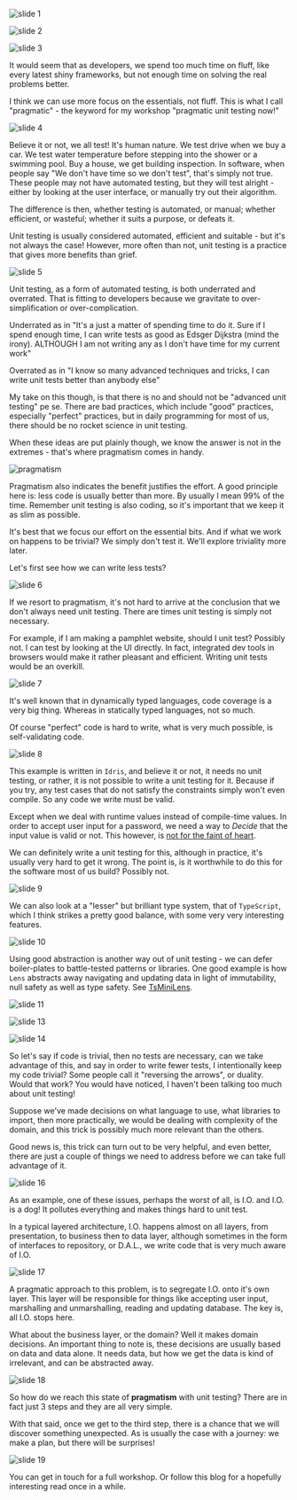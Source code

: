 ![slide 1](https://s3-ap-southeast-2.amazonaws.com/hacklewayne.com/img-01.jpg)

![slide 2](https://s3-ap-southeast-2.amazonaws.com/hacklewayne.com/img-02.jpg)

![slide 3](https://s3-ap-southeast-2.amazonaws.com/hacklewayne.com/img-03.jpg)

It would seem that as developers, we spend too much time on fluff, like every latest shiny frameworks, but not enough time on solving the real problems better.

I think we can use more focus on the essentials, not fluff. This is what I call "pragmatic" - the keyword for my workshop "pragmatic unit testing now!"

![slide 4](https://s3-ap-southeast-2.amazonaws.com/hacklewayne.com/img-04.jpg)

Believe it or not, we all test! It's human nature.
We test drive when we buy a car. We test water temperature before stepping into the shower or a swimming pool. Buy a house, we get building inspection.
In software, when people say "We don't have time so we don't test", that's simply not true. These people may not have automated testing, but they will test alright - either by looking at the user interface, or manually try out their algorithm.

The difference is then, whether testing is automated, or manual; whether efficient, or wasteful; whether it suits a purpose, or defeats it.

Unit testing is usually considered automated, efficient and suitable - but it's not always the case! However, more often than not, unit testing is a practice that gives more benefits than grief.

![slide 5](https://s3-ap-southeast-2.amazonaws.com/hacklewayne.com/img-05.jpg)

Unit testing, as a form of automated testing, is both underrated and overrated. That is fitting to developers because we gravitate to over-simplification or over-complication.

Underrated as in "It's a just a matter of spending time to do it. Sure if I spend enough time, I can write tests as good as Edsger Dijkstra (mind the irony). ALTHOUGH I am not writing any as I don't have time for my current work"

Overrated as in "I know so many advanced techniques and tricks, I can write unit tests better than anybody else"

My take on this though, is that there is no and should not be "advanced unit testing" pe se. There are bad practices, which include "good" practices, especially "perfect" practices, but in daily programming for most of us, there should be no rocket science in unit testing.

When these ideas are put plainly though, we know the answer is not in the extremes - that's where pragmatism comes in handy.

![pragmatism](https://s3-ap-southeast-2.amazonaws.com/hacklewayne.com/slide-20-the-pragmatic-aproach.jpg)

Pragmatism also indicates the benefit justifies the effort. A good principle here is: less code is usually better than more. By usually I mean 99% of the time. Remember unit testing is also coding, so it's important that we keep it as slim as possible.

It's best that we focus our effort on the essential bits. And if what we work on happens to be trivial? We simply don't test it. We'll explore triviality more later.

Let's first see how we can write less tests? 

![slide 6](https://s3-ap-southeast-2.amazonaws.com/hacklewayne.com/img-06.jpg)

If we resort to pragmatism, it's not hard to arrive at the conclusion that we don't always need unit testing. There are times unit testing is simply not necessary.

For example, if I am making a pamphlet website, should I unit test? Possibly not. I can test by looking at the UI directly. In fact, integrated dev tools in browsers would make it rather pleasant and efficient. Writing unit tests would be an overkill.

![slide 7](https://s3-ap-southeast-2.amazonaws.com/hacklewayne.com/img-07.jpg)

It's well known that in dynamically typed languages, code coverage is a very big thing. Whereas in statically typed languages, not so much.

Of course "perfect" code is hard to write, what is very much possible, is self-validating code.

![slide 8](https://s3-ap-southeast-2.amazonaws.com/hacklewayne.com/img-08.jpg)

This example is written in `Idris`, and believe it or not, it needs no unit testing, or rather, it is not possible to write a unit testing for it. Because if you try, any test cases that do not satisfy the constraints simply won't even compile. So any code we write must be valid.

Except when we deal with runtime values instead of compile-time values. In order to accept user input for a password, we need a way to *Decide* that the input value is valid or not. This however, is [not for the faint of heart](https://github.com/hackle/idris/blob/master/range.idr).

We can definitely write a unit testing for this, although in practice, it's usually very hard to get it wrong. The point is, is it worthwhile to do this for the software most of us build? Possibly not.

![slide 9](https://s3-ap-southeast-2.amazonaws.com/hacklewayne.com/img-09.jpg)

We can also look at a "lesser" but brilliant type system, that of `TypeScript`, which I think strikes a pretty good balance, with some very very interesting features.

![slide 10](https://s3-ap-southeast-2.amazonaws.com/hacklewayne.com/img-10.jpg)

Using good abstraction is another way out of unit testing - we can defer boiler-plates to battle-tested patterns or libraries. One good example is how `Lens` abstracts away navigating and updating data in light of immutability, null safety as well as type safety. See [TsMiniLens](https://github.com/hackle/TsMiniLens).

![slide 11](https://s3-ap-southeast-2.amazonaws.com/hacklewayne.com/img-11.jpg)

![slide 13](https://s3-ap-southeast-2.amazonaws.com/hacklewayne.com/img-13.jpg)

![slide 14](https://s3-ap-southeast-2.amazonaws.com/hacklewayne.com/img-14.jpg)

So let's say if code is trivial, then no tests are necessary, can we take advantage of this, and say in order to write fewer tests, I intentionally keep my code trivial? Some people call it "reversing the arrows", or duality. Would that work? You would have noticed, I haven't been talking too much about unit testing!

Suppose we've made decisions on what language to use, what libraries to import, then more practically, we would be dealing with complexity of the domain, and this trick is possibly much more relevant than the others.

Good news is, this trick can turn out to be very helpful, and even better, there are just a couple of things we need to address before we can take full advantage of it.

![slide 16](https://s3-ap-southeast-2.amazonaws.com/hacklewayne.com/img-16.jpg)

As an example, one of these issues, perhaps the worst of all, is I.O. and I.O. is a dog! It pollutes everything and makes things hard to unit test.

In a typical layered architecture, I.O. happens almost on all layers, from presentation, to business then to data layer, although sometimes in the form of interfaces to repository, or D.A.L., we write code that is very much aware of I.O.

![slide 17](https://s3-ap-southeast-2.amazonaws.com/hacklewayne.com/img-17.jpg)

A pragmatic approach to this problem, is to segregate I.O. onto it's own layer. This layer will be responsible for things like accepting user input, marshalling and unmarshalling, reading and updating database. The key is, all I.O. stops here.

What about the business layer, or the domain? Well it makes domain decisions. An important thing to note is, these decisions are usually based on data and data alone. It needs data, but how we get the data is kind of irrelevant, and can be abstracted away.

![slide 18](https://s3-ap-southeast-2.amazonaws.com/hacklewayne.com/img-18.jpg)

So how do we reach this state of **pragmatism** with unit testing? There are in fact just 3 steps and they are all very simple.

With that said, once we get to the third step, there is a chance that we will discover something unexpected. As is usually the case with a journey: we make a plan, but there will be surprises!

![slide 19](https://s3-ap-southeast-2.amazonaws.com/hacklewayne.com/img-19.jpg)

You can get in touch for a full workshop. Or follow this blog for a hopefully interesting read once in a while.